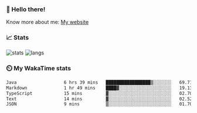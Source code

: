 ### 👋 Hello there!

Know more about me: [My website](https://onlyra1n.top)


### 📈 Stats

![stats](https://github-readme-stats.vercel.app/api?username=Fiz-Victor&theme=dracula&show_icons=true)
![langs](https://github-readme-stats.vercel.app/api/top-langs/?username=Fiz-Victor&theme=dracula&layout=compact)

### ⏲️ My WakaTime stats

<!--START_SECTION:waka-->

```txt
Java                  6 hrs 39 mins   █████████████████▒░░░░░░░   69.71 %
Markdown              1 hr 49 mins    ████▓░░░░░░░░░░░░░░░░░░░░   19.13 %
TypeScript            15 mins         ▓░░░░░░░░░░░░░░░░░░░░░░░░   02.70 %
Text                  14 mins         ▓░░░░░░░░░░░░░░░░░░░░░░░░   02.52 %
JSON                  9 mins          ▒░░░░░░░░░░░░░░░░░░░░░░░░   01.70 %
```

<!--END_SECTION:waka-->

